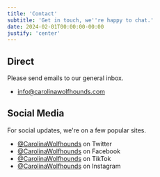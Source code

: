 ```yaml
---
title: 'Contact'
subtitle: 'Get in touch, we''re happy to chat.'
date: 2024-02-01T00:00:00-00:00
justify: 'center'
---
```


## Direct

Please send emails to our general inbox.

- [info@carolinawolfhounds.com](mailto:info@carolinawolfhounds.com)


## Social Media

For social updates, we're on a few popular sites.

- [@CarolinaWolfhounds](https://www.twitter.com/carolinawolfhounds) on Twitter
- [@CarolinaWolfhounds](https://www.facebook.com/carolinawolfhounds) on Facebook
- [@CarolinaWolfhounds](https://www.tiktok.com/carolinawolfhounds) on TikTok
- [@CarolinaWolfhounds](https://www.instagram.com/carolinawolfhounds) on Instagram


